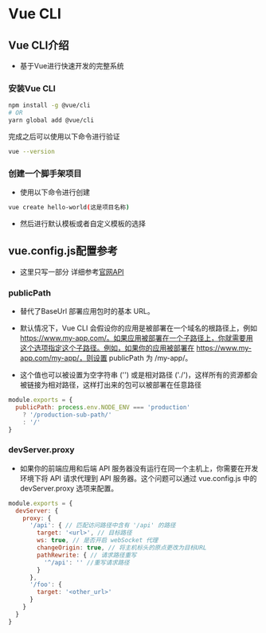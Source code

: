 # Vue CLI

## Vue CLI介绍

- 基于Vue进行快速开发的完整系统

### 安装Vue CLI

```sh
npm install -g @vue/cli
# OR
yarn global add @vue/cli
```

完成之后可以使用以下命令进行验证

```sh
vue --version
```

### 创建一个脚手架项目

- 使用以下命令进行创建

```sh
vue create hello-world(这是项目名称)
```

- 然后进行默认模板或者自定义模板的选择

## vue.config.js配置参考

- 这里只写一部分 详细参考[官网API](https://cli.vuejs.org/zh/config/#vue-config-js)

### publicPath

- 替代了BaseUrl 部署应用包时的基本 URL。

- 默认情况下，Vue CLI 会假设你的应用是被部署在一个域名的根路径上，例如 https://www.my-app.com/。如果应用被部署在一个子路径上，你就需要用这个选项指定这个子路径。例如，如果你的应用被部署在 https://www.my-app.com/my-app/，则设置 publicPath 为 /my-app/。

- 这个值也可以被设置为空字符串 ('') 或是相对路径 ('./')，这样所有的资源都会被链接为相对路径，这样打出来的包可以被部署在任意路径

```javascript
module.exports = {
  publicPath: process.env.NODE_ENV === 'production'
    ? '/production-sub-path/'
    : '/'
}
```

### devServer.proxy

- 如果你的前端应用和后端 API 服务器没有运行在同一个主机上，你需要在开发环境下将 API 请求代理到 API 服务器。这个问题可以通过 vue.config.js 中的 devServer.proxy 选项来配置。

```javascript
module.exports = {
  devServer: {
    proxy: {
      '/api': { // 匹配访问路径中含有 '/api' 的路径
        target: '<url>', // 目标路径
        ws: true, // 是否开启 webSocket 代理
        changeOrigin: true, // 将主机标头的原点更改为目标URL
        pathRewrite: { // 请求路径重写
          '^/api': '' //重写请求路径
        }
      },
      '/foo': {
        target: '<other_url>'
      }
    }
  }
}
```